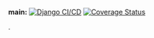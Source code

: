 **main:** [![Django CI/CD](https://github.com/JBrij/swe1-app/actions/workflows/github-actions-demo.yml/badge.svg?branch=main)](https://github.com/JBrij/swe1-app/actions/workflows/github-actions-demo.yml) [![Coverage Status](https://coveralls.io/repos/github/JBrij/swe1-app/badge.svg?branch=main)](https://coveralls.io/github/JBrij/swe1-app?branch=main)

.